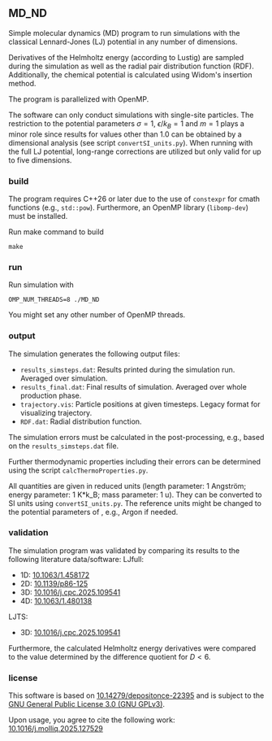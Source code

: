 ## MD_ND

Simple molecular dynamics (MD) program to run simulations with the classical Lennard-Jones (LJ) potential in any number of dimensions.

Derivatives of the Helmholtz energy (according to Lustig) are sampled during the simulation as well as the radial pair distribution function (RDF). Additionally, the chemical potential is calculated using Widom's insertion method.

The program is parallelized with OpenMP.

The software can only conduct simulations with single-site particles. The restriction to the potential parameters $\sigma=1$, $\epsilon/k_B=1$ and $m=1$ plays a minor role since results for values other than 1.0 can be obtained by a dimensional analysis (see script `convertSI_units.py`). When running with the full LJ potential, long-range corrections are utilized but only valid for up to five dimensions.


### build

The program requires C++26 or later due to the use of `constexpr` for cmath functions (e.g., `std::pow`). Furthermore, an OpenMP library (`libomp-dev`) must be installed.

Run make command to build

<code>make</code>


### run

Run simulation with

<code>OMP_NUM_THREADS=8 ./MD_ND</code>

You might set any other number of OpenMP threads.


### output

The simulation generates the following output files:
- `results_simsteps.dat`: Results printed during the simulation run. Averaged over simulation.
- `results_final.dat`: Final results of simulation. Averaged over whole production phase.
- `trajectory.vis`: Particle positions at given timesteps. Legacy format for visualizing trajectory.
- `RDF.dat`: Radial distribution function.

The simulation errors must be calculated in the post-processing, e.g., based on the `results_simsteps.dat` file.

Further thermodynamic properties including their errors can be determined using the script `calcThermoProperties.py`.

All quantities are given in reduced units (length parameter: 1 Angström; energy parameter: 1 K*k_B; mass parameter: 1 u). They can be converted to SI units using `convertSI_units.py`. The reference units might be changed to the potential parameters of , e.g., Argon if needed.


### validation

The simulation program was validated by comparing its results to the following literature data/software:
LJfull:
- 1D: [10.1063/1.458172](https://doi.org/10.1063/1.458172)
- 2D: [10.1139/p86-125](https://doi.org/10.1139/p86-125)
- 3D: [10.1016/j.cpc.2025.109541](https://doi.org/10.1016/j.cpc.2025.109541)
- 4D: [10.1063/1.480138](https://doi.org/10.1063/1.480138)

LJTS:
- 3D: [10.1016/j.cpc.2025.109541](https://doi.org/10.1016/j.cpc.2025.109541)

Furthermore, the calculated Helmholtz energy derivatives were compared to the value determined by the difference quotient for $D<6$.


### license

This software is based on [10.14279/depositonce-22395](https://doi.org/10.14279/depositonce-22395) and is subject to the [GNU General Public License 3.0 (GNU GPLv3)](https://choosealicense.com/licenses/gpl-3.0/). 

Upon usage, you agree to cite the following work: [10.1016/j.molliq.2025.127529](https://doi.org/10.1016/j.molliq.2025.127529)

